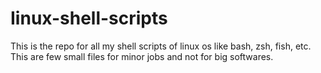 # Iinux-shell-scripts
This is the repo for all my shell scripts of linux os like bash, zsh, fish, etc. This are few small files for minor jobs and not for big softwares.
